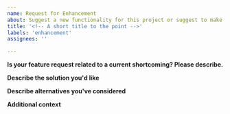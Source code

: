 ```yaml
---
name: Request for Enhancement
about: Suggest a new functionality for this project or suggest to make something better or suggest a change.
title: '<!-- A short title to the point -->'
labels: 'enhancement'
assignees: ''

---
```


**Is your feature request related to a current shortcoming? Please describe.**
<!-- A clear and concise description of what the shortcoming is. Ex. I'm always frustrated when [...] -->

**Describe the solution you'd like**
<!-- A clear and concise description of what you want to happen. -->

**Describe alternatives you've considered**
<!-- Add a clear and concise description of any alternative solutions or features you've considered. -->

**Additional context**
<!-- If applicable, add any other context or screenshots about the feature request here. -->
